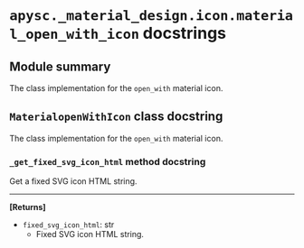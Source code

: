 # `apysc._material_design.icon.material_open_with_icon` docstrings

## Module summary

The class implementation for the `open_with` material icon.

## `MaterialopenWithIcon` class docstring

The class implementation for the `open_with` material icon.

### `_get_fixed_svg_icon_html` method docstring

Get a fixed SVG icon HTML string.<hr>

**[Returns]**

- `fixed_svg_icon_html`: str
  - Fixed SVG icon HTML string.